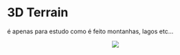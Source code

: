 # 3D Terrain 

é apenas para estudo como é feito montanhas, lagos etc...

 <div align="center">
<img max-width="500" src= "https://github.com/Sam1536/3D-Terrain-/assets/89424721/bbcd7857-c256-4de4-9002-23eda43d120b"/>
 </div>
